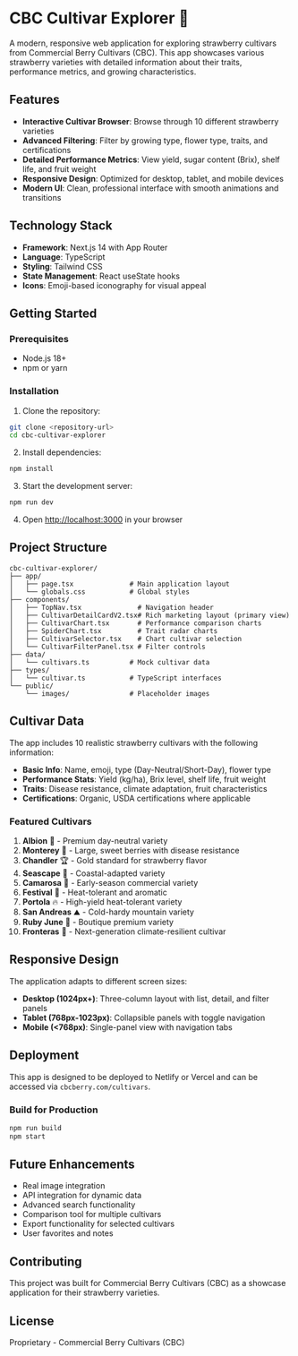 # CBC Cultivar Explorer 🍓

A modern, responsive web application for exploring strawberry cultivars from Commercial Berry Cultivars (CBC). This app showcases various strawberry varieties with detailed information about their traits, performance metrics, and growing characteristics.

## Features

- **Interactive Cultivar Browser**: Browse through 10 different strawberry varieties
- **Advanced Filtering**: Filter by growing type, flower type, traits, and certifications
- **Detailed Performance Metrics**: View yield, sugar content (Brix), shelf life, and fruit weight
- **Responsive Design**: Optimized for desktop, tablet, and mobile devices
- **Modern UI**: Clean, professional interface with smooth animations and transitions

## Technology Stack

- **Framework**: Next.js 14 with App Router
- **Language**: TypeScript
- **Styling**: Tailwind CSS
- **State Management**: React useState hooks
- **Icons**: Emoji-based iconography for visual appeal

## Getting Started

### Prerequisites

- Node.js 18+ 
- npm or yarn

### Installation

1. Clone the repository:
```bash
git clone <repository-url>
cd cbc-cultivar-explorer
```

2. Install dependencies:
```bash
npm install
```

3. Start the development server:
```bash
npm run dev
```

4. Open [http://localhost:3000](http://localhost:3000) in your browser

## Project Structure

```
cbc-cultivar-explorer/
├── app/
│   ├── page.tsx              # Main application layout
│   └── globals.css           # Global styles
├── components/
│   ├── TopNav.tsx              # Navigation header
│   ├── CultivarDetailCardV2.tsx# Rich marketing layout (primary view)
│   ├── CultivarChart.tsx       # Performance comparison charts
│   ├── SpiderChart.tsx         # Trait radar charts
│   ├── CultivarSelector.tsx    # Chart cultivar selection
│   └── CultivarFilterPanel.tsx # Filter controls
├── data/
│   └── cultivars.ts          # Mock cultivar data
├── types/
│   └── cultivar.ts           # TypeScript interfaces
└── public/
    └── images/               # Placeholder images
```

## Cultivar Data

The app includes 10 realistic strawberry cultivars with the following information:

- **Basic Info**: Name, emoji, type (Day-Neutral/Short-Day), flower type
- **Performance Stats**: Yield (kg/ha), Brix level, shelf life, fruit weight
- **Traits**: Disease resistance, climate adaptation, fruit characteristics
- **Certifications**: Organic, USDA certifications where applicable

### Featured Cultivars

1. **Albion** 🍓 - Premium day-neutral variety
2. **Monterey** 🌟 - Large, sweet berries with disease resistance
3. **Chandler** 🏆 - Gold standard for strawberry flavor
4. **Seascape** 🌊 - Coastal-adapted variety
5. **Camarosa** 💎 - Early-season commercial variety
6. **Festival** 🎉 - Heat-tolerant and aromatic
7. **Portola** 🔥 - High-yield heat-tolerant variety
8. **San Andreas** ⛰️ - Cold-hardy mountain variety
9. **Ruby June** 💍 - Boutique premium variety
10. **Fronteras** 🚀 - Next-generation climate-resilient cultivar

## Responsive Design

The application adapts to different screen sizes:

- **Desktop (1024px+)**: Three-column layout with list, detail, and filter panels
- **Tablet (768px-1023px)**: Collapsible panels with toggle navigation
- **Mobile (<768px)**: Single-panel view with navigation tabs

## Deployment

This app is designed to be deployed to Netlify or Vercel and can be accessed via `cbcberry.com/cultivars`.

### Build for Production

```bash
npm run build
npm start
```

## Future Enhancements

- Real image integration
- API integration for dynamic data
- Advanced search functionality
- Comparison tool for multiple cultivars
- Export functionality for selected cultivars
- User favorites and notes

## Contributing

This project was built for Commercial Berry Cultivars (CBC) as a showcase application for their strawberry varieties.

## License

Proprietary - Commercial Berry Cultivars (CBC)
